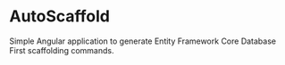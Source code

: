 # AutoScaffold

Simple Angular application to generate Entity Framework Core Database First scaffolding commands.
